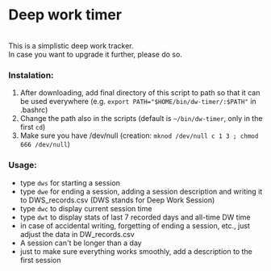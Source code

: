 <h1>Deep work timer</h1>
<br>
This is a simplistic deep work tracker.<br>
In case you want to upgrade it further, please do so.
<br>
<h3>Instalation:</h3>
<ol>
  <li>After downloading, add final directory of this script to path so that it can be used everywhere (e.g. <code>export PATH="$HOME/bin/dw-timer/:$PATH"</code> in .bashrc)</li>
  <li>Change the path also in the scripts (default is <code>~/bin/dw-timer</code>, only in the first <code>cd</code>)</li>
  <li>Make sure you have /dev/null (creation: <code>mknod /dev/null c 1 3 ; chmod 666 /dev/null</code>)</li>
</ol>
<h3>Usage:</h3>
<ul>
  <li>type <code>dws</code> for starting a session</li>
  <li>type <code>dwe</code> for ending a session, adding a session description and writing it to DWS_records.csv (DWS stands for Deep Work Session)</li>
  <li>type <code>dwc</code> to display current session time</li>
  <li>type <code>dwt</code> to display stats of last 7 recorded days and all-time DW time</li>
  <li>in case of accidental writing, forgetting of ending a session, etc., just adjust the data in DW_records.csv</li>
  <li>A session can't be longer than a day</li>
  <li>just to make sure everything works smoothly, add a description to the first session</li>
</ul>
